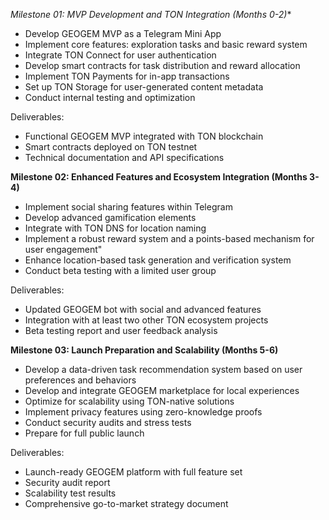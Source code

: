 *Milestone 01: MVP Development and TON Integration (Months 0-2)**

- Develop GEOGEM MVP as a Telegram Mini App
- Implement core features: exploration tasks and basic reward system
- Integrate TON Connect for user authentication
- Develop smart contracts for task distribution and reward allocation
- Implement TON Payments for in-app transactions
- Set up TON Storage for user-generated content metadata
- Conduct internal testing and optimization

Deliverables:
- Functional GEOGEM MVP integrated with TON blockchain
- Smart contracts deployed on TON testnet
- Technical documentation and API specifications

**Milestone 02: Enhanced Features and Ecosystem Integration (Months 3-4)**

- Implement social sharing features within Telegram
- Develop advanced gamification elements
- Integrate with TON DNS for location naming
- Implement a robust reward system and a points-based mechanism for user engagement"
- Enhance location-based task generation and verification system
- Conduct beta testing with a limited user group

Deliverables:
- Updated GEOGEM bot with social and advanced features
- Integration with at least two other TON ecosystem projects
- Beta testing report and user feedback analysis

**Milestone 03: Launch Preparation and Scalability (Months 5-6)**

- Develop a data-driven task recommendation system based on user preferences and behaviors
- Develop and integrate GEOGEM marketplace for local experiences
- Optimize for scalability using TON-native solutions
- Implement privacy features using zero-knowledge proofs
- Conduct security audits and stress tests
- Prepare for full public launch

Deliverables:
- Launch-ready GEOGEM platform with full feature set
- Security audit report
- Scalability test results
- Comprehensive go-to-market strategy document




